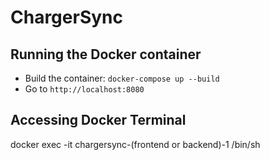 # ChargerSync

## Running the Docker container
- Build the container: `docker-compose up --build`
- Go to `http://localhost:8080`

## Accessing Docker Terminal
docker exec -it chargersync-(frontend or backend)-1 /bin/sh